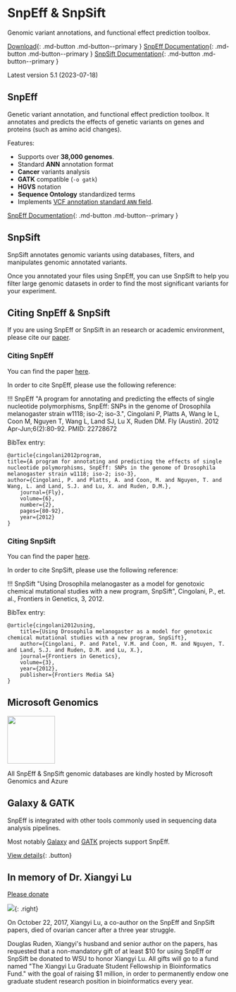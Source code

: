 # SnpEff & SnpSift

Genomic variant annotations, and functional effect prediction toolbox.

[Download](https://snpeff.blob.core.windows.net/versions/snpEff_latest_core.zip){: .md-button .md-button--primary }
[SnpEff Documentation](snpeff/introduction.md){: .md-button .md-button--primary }
[SnpSift Documentation](snpsift/introduction.md){: .md-button .md-button--primary }

Latest version 5.1 (2023-07-18)

## SnpEff

Genetic variant annotation, and functional effect prediction toolbox.
It annotates and predicts the effects of genetic variants on genes and proteins (such as amino acid changes).

Features:

* Supports over **38,000 genomes**.
* Standard **ANN** annotation format
* **Cancer** variants analysis
* **GATK** compatible (`-o gatk`)
* **HGVS** notation
* **Sequence Ontology** standardized terms
* Implements [VCF annotation standard `ANN` field](adds/VCFannotationformat_v1.0.pdf).

[SnpEff Documentation](snpeff/introduction.md){: .md-button .md-button--primary }

##  SnpSift

SnpSift annotates genomic variants using databases, filters, and manipulates genomic annotated variants.

Once you annotated your files using SnpEff, you can use SnpSift to help you filter large genomic datasets in order to find the most significant variants for your experiment.



## Citing SnpEff & SnpSift

If you are using SnpEff or SnpSift in an research or academic environment, please cite our [paper](adds/SnpEff_paper.pdf).

### Citing SnpEff

You can find the paper [here](adds/SnpEff_paper.pdf).

In order to cite SnpEff, please use the following reference:

!!! SnpEff
    "A program for annotating and predicting the effects of single nucleotide polymorphisms, SnpEff: SNPs in the genome of Drosophila melanogaster strain w1118; iso-2; iso-3.", Cingolani P, Platts A, Wang le L, Coon M, Nguyen T, Wang L, Land SJ, Lu X, Ruden DM. Fly (Austin). 2012 Apr-Jun;6(2):80-92.  PMID: 22728672

BibTex entry:
```
@article{cingolani2012program,
title={A program for annotating and predicting the effects of single nucleotide polymorphisms, SnpEff: SNPs in the genome of Drosophila melanogaster strain w1118; iso-2; iso-3},
author={Cingolani, P. and Platts, A. and Coon, M. and Nguyen, T. and Wang, L. and Land, S.J. and Lu, X. and Ruden, D.M.},
    journal={Fly},
    volume={6},
    number={2},
    pages={80-92},
    year={2012}
}
```

### Citing SnpSift

You can find the paper [here](adds/SnpSift_paper.pdf).

In order to cite SnpSift, please use the following reference:

!!! SnpSift
    "Using Drosophila melanogaster as a model for genotoxic chemical mutational studies with a new program, SnpSift", Cingolani, P., et. al., Frontiers in Genetics, 3, 2012.

BibTex entry:
```
@article{cingolani2012using,
    title={Using Drosophila melanogaster as a model for genotoxic chemical mutational studies with a new program, SnpSift},
    author={Cingolani, P. and Patel, V.M. and Coon, M. and Nguyen, T. and Land, S.J. and Ruden, D.M. and Lu, X.},
    journal={Frontiers in Genetics},
    volume={3},
    year={2012},
    publisher={Frontiers Media SA}
}
```


## Microsoft Genomics 

<img width=108 src="https://img-prod-cms-rt-microsoft-com.akamaized.net/cms/api/am/imageFileData/RE1Mu3b?ver=5c31">

All SnpEff & SnpSift genomic databases are kindly hosted by Microsoft Genomics and Azure

## Galaxy & GATK

SnpEff is integrated with other tools commonly used in sequencing data analysis pipelines.

Most notably [Galaxy](http://galaxyproject.org/) and [GATK](http://www.broadinstitute.org/gatk/) projects support SnpEff.

[View details](snpeff/integration.md){: .button}

##  In memory of Dr. Xiangyi Lu

[Please donate](xiangyi_lu_donate.md)

![](images/xiangy_small.jpg){: .right}

On October 22, 2017, Xiangyi Lu, a co-author on the SnpEff and SnpSift papers, died of ovarian cancer after a three year struggle.

Douglas Ruden, Xiangyi's husband and senior author on the papers, has requested that a non-mandatory gift of at least $10 for using
SnpEff or SnpSift be donated to WSU to honor Xiangyi Lu. All gifts will go to a fund named "The Xiangyi Lu Graduate Student Fellowship in Bioinformatics Fund."
with the goal of raising $1 million, in order to permanently endow one graduate student research position in bioinformatics every year.
